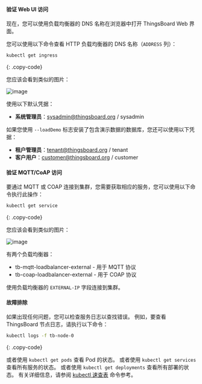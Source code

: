 #### 验证 Web UI 访问

现在，您可以使用负载均衡器的 DNS 名称在浏览器中打开 ThingsBoard Web 界面。

您可以使用以下命令查看 HTTP 负载均衡器的 DNS 名称（`ADDRESS` 列）：

```bash
kubectl get ingress
```
{: .copy-code}

您应该会看到类似的图片：

![image](/images/install/cloud/aws-application-loadbalancers.png)

使用以下默认凭据：

- **系统管理员**：sysadmin@thingsboard.org / sysadmin

如果您使用 `--loadDemo` 标志安装了包含演示数据的数据库，您还可以使用以下凭据：

- **租户管理员**：tenant@thingsboard.org / tenant
- **客户用户**：customer@thingsboard.org / customer

#### 验证 MQTT/CoAP 访问

要通过 MQTT 或 COAP 连接到集群，您需要获取相应的服务，您可以使用以下命令执行此操作：

```bash
kubectl get service
```
{: .copy-code}

您应该会看到类似的图片：

![image](/images/install/cloud/aws-network-loadbalancers.png)


有两个负载均衡器：
- tb-mqtt-loadbalancer-external - 用于 MQTT 协议
- tb-coap-loadbalancer-external - 用于 COAP 协议

使用负载均衡器的 `EXTERNAL-IP` 字段连接到集群。

#### 故障排除

如果出现任何问题，您可以检查服务日志以查找错误。
例如，要查看 ThingsBoard 节点日志，请执行以下命令：

```bash
kubectl logs -f tb-node-0
```
{: .copy-code}

或者使用 `kubectl get pods` 查看 Pod 的状态。
或者使用 `kubectl get services` 查看所有服务的状态。
或者使用 `kubectl get deployments` 查看所有部署的状态。
有关详细信息，请参阅 [kubectl 速查表](https://kubernetes.io/docs/reference/kubectl/cheatsheet/) 命令参考。